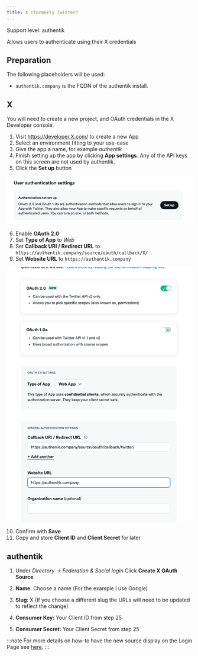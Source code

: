 ```yaml
---
title: X (formerly Twitter)
---
```


<span class="badge badge--primary">Support level: authentik</span>

Allows users to authenticate using their X credentials

## Preparation

The following placeholders will be used:

-   `authentik.company` is the FQDN of the authentik install.

## X

You will need to create a new project, and OAuth credentials in the X Developer console.

1. Visit https://developer.X.com/ to create a new App
2. Select an environment fitting to your use-case
3. Give the app a name, for example _authentik_
4. Finish setting up the app by clicking **App settings**. Any of the API keys on this screen are not used by authentik.
5. Click the **Set up** button

![](./x1.png)

6. Enable **OAuth 2.0**
7. Set **Type of App** to _Web_
8. Set **Callback URI / Redirect URL** to `https://authentik.company/source/oauth/callback/X/`
9. Set **Website URL** to `https://authentik.company`

![](./x2.png)

10. Confirm with **Save**
11. Copy and store **Client ID** and **Client Secret** for later

## authentik

1. Under _Directory -> Federation & Social login_ Click **Create X OAuth Source**

2. **Name**: Choose a name (For the example I use Google)
3. **Slug**: X (If you choose a different slug the URLs will need to be updated to reflect the change)
4. **Consumer Key:** Your Client ID from step 25
5. **Consumer Secret:** Your Client Secret from step 25

:::note
For more details on how-to have the new source display on the Login Page see [here](../index.md#add-sources-to-default-login-page).
:::
